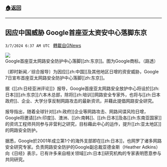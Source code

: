 ###  [:house:返回](README.md)
---


## 因应中国威胁 Google首座亚太资安中心落脚东京
`3/7/2024 6:37 AM UTC ` [轉載自GNews](https://gnews.org/articles/2373414)

![](https://img.ltn.com.tw/Upload/business/page/800/2024/03/07/phpoGpJWv.jpg "")Google首座亚太网路安全防护中心落脚[[zh:东京]]。图为Google商标。（路透）

〔即时新闻／综合报导〕为因应[[zh:中国]]及其他地区日增的资安威胁，Google 7日宣布首座亚太网路安全防护中心落脚[[zh:东京]]。

据《[[zh:日经亚洲评论]]》报导，Google首座亚太网路安全放护中心将设於[[zh:日本]][[zh:东京]]六本木总部，除将[[zh:培训]]网路安全专家外，也将与[[zh:日本政府]]、企业、大学分享反制网路攻击的最新资讯，并藉此提倡网路安全研究。

报导指出，随着全球针对[[zh:政府]]企业等网路攻击、网路间谍风险日增，Google将邀请[[zh:印度]]、澳洲、[[zh:南韩]]、[[zh:日本]]及各[[zh:东南亚国家]]的资讯工程师共同参与非营利之研究，目标藉此中心的运作，提升[[zh:亚太地区]]的网路安全防护。

据悉，Google於2001年成立第1个的海外支部即在[[zh:日本]]，也网罗了诸多网路安全研究专家。负责网路安全防护的Google副总裁亚德金斯（Heather Adkins）向《日经》表示，已有许多来自相关领域[[zh:日本]]研究机构的专家表明愿意参与共同研究。
